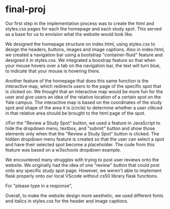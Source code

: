 # final-proj

Our first step in the implementation process was to create the html and styles.css pages for each the homepage and each study spot. This served as a base for us to envision what the website would look like. 

We designed the homepage structure on index.html, using styles.css to design the headers, buttons, images and image captions. Also in index.html, we created a navigation bar using a bootstrap "container-fluid" feature and designed it in styles.css. We integrated a boostrap feature so that when your mouse hovers over a tab on the navigation bar, the text will turn blue, to indicate that your mouse is hovering there.

Another feature of the homepage that does this same function is the interactive map, which redirects users to the page of the specific spot that is clicked on. We thought that an interactive map would be more fun for the user and give users an idea of the relative location of a certain spot on the Yale campus. The interactive map is based on the coordinates of the study spot and shape of the area it is (circle) to determine whether a user clikced in that relative area should be brought to the html page of the spot. 

//For the "Review a Study Spot" button, we used a feature in JavaScript to hide the dropdown menu, textbox, and "submit" button and show those elements only when that the "Review a Study Spot" button is clicked. The hidden dropdown menu feature is created so that the user can select a spot and have their selected spot become a placeholder. The code from this feature was based on a w3schools dropdown example. 

We encountered many struggles with trying to post user reviews onto the website. We originally had the idea of one "review" button that could post onto any specific study spot page. However, we weren't able to implement flask properly onto our local VScode without cs50 library flask functions. 


For "please type in a response",

Overall, to make the website design more aesthetic, we used different fonts and italics in styles.css for the header and image captions. 


